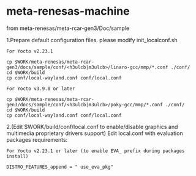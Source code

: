 # meta-renesas-machine
from meta-renesas/meta-rcar-gen3/Doc/sample


1.Prepare default configuration files.
	please modify init_localconf.sh

    For Yocto v2.23.1

    cp $WORK/meta-renesas/meta-rcar-gen3/docs/sample/conf/<h3ulcb|m3ulcb>/linaro-gcc/mmp/*.conf ./conf/
    cd $WORK/build
    cp conf/local-wayland.conf conf/local.conf

    For Yocto v3.9.0 or later

    cp $WORK/meta-renesas/meta-rcar-gen3/docs/sample/conf/<h3ulcb|m3ulcb>/poky-gcc/mmp/*.conf ./conf/
    cd $WORK/build
    cp conf/local-wayland.conf conf/local.conf


2.(Edit $WORK/build/conf/local.conf to enable/disable graphics and multimedia proprietary drivers support)
	Edit local.conf with evaluation packages requirements:

    For Yocto v2.23.1 or later (to enable EVA_ prefix during packages install)

    DISTRO_FEATURES_append = " use_eva_pkg"

